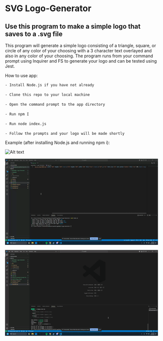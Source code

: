 # SVG Logo-Generator
## Use this program to make a simple logo that saves to a .svg file


This program will generate a simple logo consisting of a triangle, square, or circle of any color of your choosing with a 3 character text overlayed and also in any color of your choosing.  The program runs from your command prompt using Inquirer and FS to generate your logo and can be tested using Jest.  


How to use app:

    - Install Node.js if you have not already

    - Clone this repo to your local machine

    - Open the command prompt to the app directory

    - Run npm I

    - Run node index.js

    - Follow the prompts and your logo will be made shortly



Example (after installing Node.js and running npm i):

![Alt text](<Mod10 Command Prompt Gif.gif>)




![Alt text](<Mod10 Shape Gif.gif>)




![Alt text](<Mod10 Test Gif.gif>)